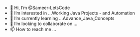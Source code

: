 - 👋 Hi, I’m @Sameer-LetsCode
- 👀 I’m interested in ...Working Java Projects - and Automation 
- 🌱 I’m currently learning ...Advance_Java_Concepts
- 💞️ I’m looking to collaborate on ...
- 📫 How to reach me ...

<!---
Sameer-LetsCode/Sameer-LetsCode is a ✨ special ✨ repository because its `README.md` (this file) appears on your GitHub profile.
You can click the Preview link to take a look at your changes.
--->
